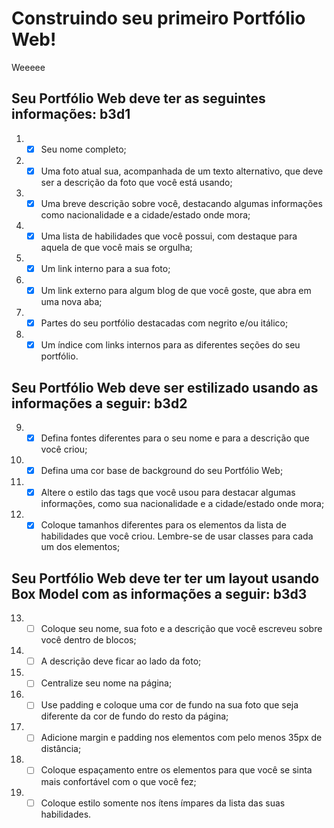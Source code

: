# Construindo seu primeiro Portfólio Web!
Weeeee

## Seu Portfólio Web deve ter as seguintes informações: b3d1
 1. - [x] Seu nome completo;

 2. - [x] Uma foto atual sua, acompanhada de um texto alternativo, que deve ser a descrição da foto que você está usando;

 3. - [x] Uma breve descrição sobre você, destacando algumas informações como nacionalidade e a cidade/estado onde mora;

 4. - [x] Uma lista de habilidades que você possui, com destaque para aquela de que você mais se orgulha;

 5. - [x] Um link interno para a sua foto;

 6. - [x] Um link externo para algum blog de que você goste, que abra em uma nova aba;

 7. - [x] Partes do seu portfólio destacadas com negrito e/ou itálico;

 8. - [x] Um índice com links internos para as diferentes seções do seu portfólio.

## Seu Portfólio Web deve ser estilizado usando as informações a seguir: b3d2

 9. - [x] Defina fontes diferentes para o seu nome e para a descrição que você criou;

10. - [x] Defina uma cor base de background do seu Portfólio Web;

11. - [x] Altere o estilo das tags que você usou para destacar algumas informações, como sua nacionalidade e a cidade/estado onde mora;

12. - [x] Coloque tamanhos diferentes para os elementos da lista de habilidades que você criou. Lembre-se de usar classes para cada um dos elementos;

## Seu Portfólio Web deve ter ter um layout usando Box Model com as informações a seguir: b3d3

13. - [ ] Coloque seu nome, sua foto e a descrição que você escreveu sobre você dentro de blocos;

14. - [ ] A descrição deve ficar ao lado da foto;

15. - [ ] Centralize seu nome na página;

16. - [ ] Use padding e coloque uma cor de fundo na sua foto que seja diferente da cor de fundo do resto da página;

17. - [ ] Adicione margin e padding nos elementos com pelo menos 35px de distância;

18. - [ ] Coloque espaçamento entre os elementos para que você se sinta mais confortável com o que você fez;

19. - [ ] Coloque estilo somente nos ítens ímpares da lista das suas habilidades.